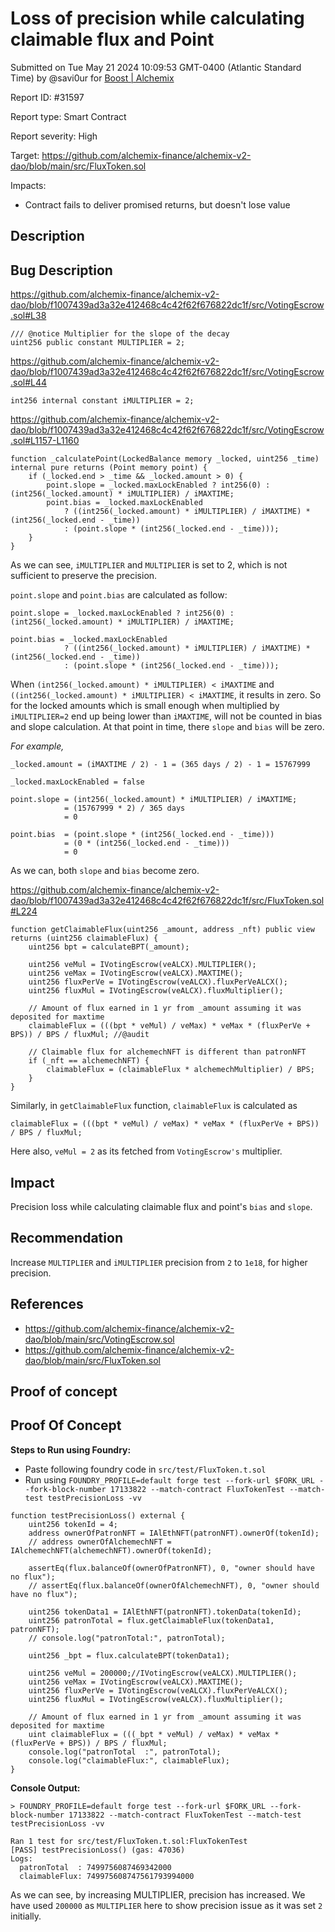 
# Loss of precision while calculating claimable flux and Point

Submitted on Tue May 21 2024 10:09:53 GMT-0400 (Atlantic Standard Time) by @savi0ur for [Boost | Alchemix](https://immunefi.com/bounty/alchemix-boost/)

Report ID: #31597

Report type: Smart Contract

Report severity: High

Target: https://github.com/alchemix-finance/alchemix-v2-dao/blob/main/src/FluxToken.sol

Impacts:
- Contract fails to deliver promised returns, but doesn't lose value

## Description
## Bug Description

https://github.com/alchemix-finance/alchemix-v2-dao/blob/f1007439ad3a32e412468c4c42f62f676822dc1f/src/VotingEscrow.sol#L38
```solidity
/// @notice Multiplier for the slope of the decay
uint256 public constant MULTIPLIER = 2;
```

https://github.com/alchemix-finance/alchemix-v2-dao/blob/f1007439ad3a32e412468c4c42f62f676822dc1f/src/VotingEscrow.sol#L44
```solidity
int256 internal constant iMULTIPLIER = 2;
```

https://github.com/alchemix-finance/alchemix-v2-dao/blob/f1007439ad3a32e412468c4c42f62f676822dc1f/src/VotingEscrow.sol#L1157-L1160
```solidity
function _calculatePoint(LockedBalance memory _locked, uint256 _time) internal pure returns (Point memory point) {
    if (_locked.end > _time && _locked.amount > 0) {
        point.slope = _locked.maxLockEnabled ? int256(0) : (int256(_locked.amount) * iMULTIPLIER) / iMAXTIME;
        point.bias = _locked.maxLockEnabled
            ? ((int256(_locked.amount) * iMULTIPLIER) / iMAXTIME) * (int256(_locked.end - _time))
            : (point.slope * (int256(_locked.end - _time)));
    }
}
```

As we can see, `iMULTIPLIER` and `MULTIPLIER` is set to 2, which is not sufficient to preserve the  precision. 

`point.slope`  and `point.bias` are calculated as follow:
```
point.slope = _locked.maxLockEnabled ? int256(0) : (int256(_locked.amount) * iMULTIPLIER) / iMAXTIME;

point.bias = _locked.maxLockEnabled
            ? ((int256(_locked.amount) * iMULTIPLIER) / iMAXTIME) * (int256(_locked.end - _time))
            : (point.slope * (int256(_locked.end - _time)));
```
When `(int256(_locked.amount) * iMULTIPLIER) < iMAXTIME` and `((int256(_locked.amount) * iMULTIPLIER) < iMAXTIME`, it results in zero. So for the locked amounts which is small enough when multiplied by `iMULTIPLIER=2` end up being lower than `iMAXTIME`, will not be counted in bias and slope calculation. At that point in time, there `slope` and `bias` will be zero. 

*For example,*
```
_locked.amount = (iMAXTIME / 2) - 1 = (365 days / 2) - 1 = 15767999

_locked.maxLockEnabled = false

point.slope = (int256(_locked.amount) * iMULTIPLIER) / iMAXTIME;
			= (15767999 * 2) / 365 days
			= 0

point.bias  = (point.slope * (int256(_locked.end - _time)))
			= (0 * (int256(_locked.end - _time)))
			= 0
```
As we can, both `slope` and `bias` become zero.

https://github.com/alchemix-finance/alchemix-v2-dao/blob/f1007439ad3a32e412468c4c42f62f676822dc1f/src/FluxToken.sol#L224
```solidity
function getClaimableFlux(uint256 _amount, address _nft) public view returns (uint256 claimableFlux) {
    uint256 bpt = calculateBPT(_amount);

    uint256 veMul = IVotingEscrow(veALCX).MULTIPLIER();
    uint256 veMax = IVotingEscrow(veALCX).MAXTIME();
    uint256 fluxPerVe = IVotingEscrow(veALCX).fluxPerVeALCX();
    uint256 fluxMul = IVotingEscrow(veALCX).fluxMultiplier();

    // Amount of flux earned in 1 yr from _amount assuming it was deposited for maxtime
    claimableFlux = (((bpt * veMul) / veMax) * veMax * (fluxPerVe + BPS)) / BPS / fluxMul; //@audit

    // Claimable flux for alchemechNFT is different than patronNFT
    if (_nft == alchemechNFT) {
        claimableFlux = (claimableFlux * alchemechMultiplier) / BPS;
    }
}
```
Similarly, in `getClaimableFlux` function, `claimableFlux` is calculated as

```
claimableFlux = (((bpt * veMul) / veMax) * veMax * (fluxPerVe + BPS)) / BPS / fluxMul;
```
Here also, `veMul = 2` as its fetched from `VotingEscrow's` multiplier.
## Impact

Precision loss while calculating claimable flux and point's `bias` and `slope`.
## Recommendation

Increase `MULTIPLIER` and `iMULTIPLIER` precision from `2` to `1e18`, for higher precision.
## References

- https://github.com/alchemix-finance/alchemix-v2-dao/blob/main/src/VotingEscrow.sol
- https://github.com/alchemix-finance/alchemix-v2-dao/blob/main/src/FluxToken.sol
        
## Proof of concept
## Proof Of Concept

**Steps to Run using Foundry:**
- Paste following foundry code in `src/test/FluxToken.t.sol`
- Run using `FOUNDRY_PROFILE=default forge test --fork-url $FORK_URL --fork-block-number 17133822 --match-contract FluxTokenTest --match-test testPrecisionLoss -vv`

```solidity
function testPrecisionLoss() external {
    uint256 tokenId = 4;
    address ownerOfPatronNFT = IAlEthNFT(patronNFT).ownerOf(tokenId);
    // address ownerOfAlchemechNFT = IAlchemechNFT(alchemechNFT).ownerOf(tokenId);

    assertEq(flux.balanceOf(ownerOfPatronNFT), 0, "owner should have no flux");
    // assertEq(flux.balanceOf(ownerOfAlchemechNFT), 0, "owner should have no flux");

    uint256 tokenData1 = IAlEthNFT(patronNFT).tokenData(tokenId);
    uint256 patronTotal = flux.getClaimableFlux(tokenData1, patronNFT);
    // console.log("patronTotal:", patronTotal);

    uint256 _bpt = flux.calculateBPT(tokenData1);

    uint256 veMul = 200000;//IVotingEscrow(veALCX).MULTIPLIER();
    uint256 veMax = IVotingEscrow(veALCX).MAXTIME();
    uint256 fluxPerVe = IVotingEscrow(veALCX).fluxPerVeALCX();
    uint256 fluxMul = IVotingEscrow(veALCX).fluxMultiplier();

    // Amount of flux earned in 1 yr from _amount assuming it was deposited for maxtime
    uint claimableFlux = (((_bpt * veMul) / veMax) * veMax * (fluxPerVe + BPS)) / BPS / fluxMul;
    console.log("patronTotal  :", patronTotal);
    console.log("claimableFlux:", claimableFlux);
}
```

**Console Output:**

```shell
> FOUNDRY_PROFILE=default forge test --fork-url $FORK_URL --fork-block-number 17133822 --match-contract FluxTokenTest --match-test testPrecisionLoss -vv

Ran 1 test for src/test/FluxToken.t.sol:FluxTokenTest
[PASS] testPrecisionLoss() (gas: 47036)
Logs:
  patronTotal  : 7499756087469342000
  claimableFlux: 749975608747561793994000
```
As we can see, by increasing MULTIPLIER, precision has increased. We have used `200000` as `MULTIPLIER` here to show precision issue as it was set `2` initially. 